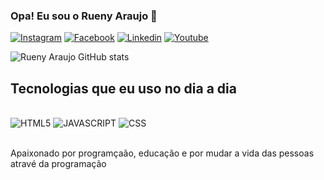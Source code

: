 
### Opa! Eu sou o Rueny Araujo 🤙

[![Instagram](https://img.shields.io/badge/Instagram-E4405F?style=for-the-badge&logo=instagram&logoColor=white)](https://www.instagram.com/ruenyraraujo/)
[![Facebook](https://img.shields.io/badge/Facebook-1877F2?style=for-the-badge&logo=facebook&logoColor=white)](https://www.facebook.com/rueny.araujo/)
[![Linkedin](https://img.shields.io/badge/LinkedIn-0077B5?style=for-the-badge&logo=linkedin&logoColor=white)](https://www.linkedin.com/in/ruenyaraujo/)
[![Youtube](https://img.shields.io/badge/YouTube-FF0000?style=for-the-badge&logo=youtube&logoColor=white)](https://www.youtube.com/channel/UCQ0PlZFnK8UdPymXa-WgYYw)

![Rueny Araujo GitHub stats](https://github-readme-stats.vercel.app/api?username=ruenyaraujo&show_icons=true&theme=tokyonight)

## Tecnologias que eu uso no dia a dia

<div style="display: inline_block"><br/>
    <img text-align=center src="https://img.shields.io/badge/HTML5-E34F26?style=for-the-badge&logo=html5&logoColor=white" alt="HTML5">
        <img text-align=center src="https://img.shields.io/badge/JavaScript-F7DF1E?style=for-the-badge&logo=javascript&logoColor=black" alt="JAVASCRIPT">
    <img text-align=center src="https://img.shields.io/badge/CSS3-1572B6?style=for-the-badge&logo=css3&logoColor=white" alt="CSS">

</div><br/>

Apaixonado por programçaão, educação e por mudar a vida das pessoas atravé da programação
